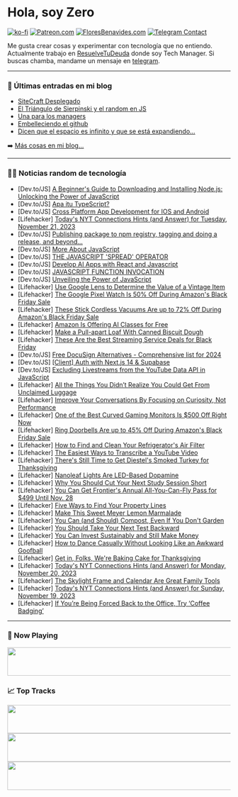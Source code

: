 # Hola, soy Zero

[![ko-fi](https://ko-fi.com/img/githubbutton_sm.svg)](https://ko-fi.com/J3J4N0LUK)
[![Patreon.com](https://img.shields.io/endpoint.svg?url=https%3A%2F%2Fshieldsio-patreon.vercel.app%2Fapi%3Fusername%3Dzerodragon%26type%3Dpatrons&style=for-the-badge)](https://patreon.com/zerodragon)
[![FloresBenavides.com](https://img.shields.io/website?down_message=oops&label=MiBlog&style=for-the-badge&up_message=online&url=https%3A%2F%2Ffloresbenavides.com)](https://floresbenavides.com)
[![Telegram Contact](https://img.shields.io/badge/escr%C3%ADbeme-ZeroDragon-%2326A5E4?style=for-the-badge&logo=telegram)](https://t.me/zerodragon)

Me gusta crear cosas y experimentar con tecnología que no entiendo.
Actualmente trabajo en [ResuelveTuDeuda](http://github.com/resuelve) donde soy Tech Manager.
Si buscas chamba, mandame un mensaje en [telegram](https://t.me/zerodragon).

---

### 📕 Últimas entradas en mi blog
<!-- BLOG-POST-LIST:START -->
- [SiteCraft Desplegado](https://floresbenavides.com/sitecraft-desplegado/)
- [El Triángulo de Sierpinski y el random en JS](https://floresbenavides.com/el-triangulo-de-sierpinski-y-el-random-en-js/)
- [Una para los managers](https://floresbenavides.com/una-para-los-managers/)
- [Embelleciendo el github](https://floresbenavides.com/embelleciendo-el-github/)
- [Dicen que el espacio es infinito y que se está expandiendo…](https://floresbenavides.com/dicen-que-el-espacio-es-infinito-y-que-se-esta-expandiendo/)
<!-- BLOG-POST-LIST:END -->

➡️ [Más cosas en mi blog...](https://floresbenavides.com)

---

### 👨‍💻 Noticias random de tecnología
<!-- TECH-POSTS:START -->
- [Dev.to/JS] [A Beginner&#39;s Guide to Downloading and Installing Node.js: Unlocking the Power of JavaScript](https://dev.to/rohitashsingh89/a-beginners-guide-to-downloading-and-installing-nodejs-unlocking-the-power-of-javascript-266n)
- [Dev.to/JS] [Apa itu TypeScript?](https://dev.to/driannaird/apa-itu-typescript-50k4)
- [Dev.to/JS] [Cross Platform App Development for IOS and Android](https://dev.to/rogerwillium/cross-platform-app-development-for-ios-and-android-46fm)
- [Lifehacker] [Today&#39;s NYT Connections Hints &lpar;and Answer&rpar; for Tuesday, November 21, 2023](https://lifehacker.com/entertainment/nyt-connections-answer-today-november-21-2023)
- [Dev.to/JS] [Publishing package to npm registry, tagging and doing a release, and beyond...](https://dev.to/sdthaker/publishing-package-to-npm-registry-tagging-and-doing-a-release-and-beyond-1321)
- [Dev.to/JS] [More About JavaScript](https://dev.to/eboachie/more-about-javascript-4bff)
- [Dev.to/JS] [THE JAVASCRIPT &#39;SPREAD&#39; OPERATOR](https://dev.to/maame_afia/the-javascript-spread-operator-1adk)
- [Dev.to/JS] [Develop AI Apps with React and Javascript](https://dev.to/salmenus/develop-ai-apps-with-react-and-javascript-516b)
- [Dev.to/JS] [JAVASCRIPT FUNCTION INVOCATION](https://dev.to/maame_afia/javascript-function-invocation-afa)
- [Dev.to/JS] [Unveiling the Power of JavaScript](https://dev.to/eboachie/unveiling-the-power-of-javascript-3ilj)
- [Lifehacker] [Use Google Lens to Determine the Value of a Vintage Item](https://lifehacker.com/home/google-lens-vintage-items)
- [Lifehacker] [The Google Pixel Watch Is 50% Off During Amazon&#39;s Black Friday Sale](https://lifehacker.com/tech/google-pixel-watch-amazon-black-friday-sale)
- [Lifehacker] [These Stick Cordless Vacuums Are up to 72% Off During Amazon&#39;s Black Friday Sale](https://lifehacker.com/home/stick-cordless-vacuums-black-friday-sale-amazon)
- [Lifehacker] [Amazon Is Offering AI Classes for Free](https://lifehacker.com/tech/amazon-offering-ai-classes-for-free)
- [Lifehacker] [Make a Pull-apart Loaf With Canned Biscuit Dough](https://lifehacker.com/food-drink/pillsbury-pull-apart-loaf-with-canned-biscuit-dough)
- [Lifehacker] [These Are the Best Streaming Service Deals for Black Friday](https://lifehacker.com/entertainment/best-black-friday-streaming-service-deals)
- [Dev.to/JS] [Free DocuSign Alternatives - Comprehensive list for 2024](https://dev.to/docusignlog-in/free-docusign-alternatives-comprehensive-list-for-2024-4cb3)
- [Dev.to/JS] [[Client] Auth with Next.js 14 &amp; Supabase](https://dev.to/guillaumeduhan/client-auth-with-nextjs-14-supabase-36g6)
- [Dev.to/JS] [Excluding Livestreams from the YouTube Data API in JavaScript](https://dev.to/joshvickerson/excluding-livestreams-from-the-youtube-data-api-in-javascript-nna)
- [Lifehacker] [All the Things You Didn’t Realize You Could Get From Unclaimed Luggage](https://lifehacker.com/money/everything-you-didnt-know-you-can-buy-from-unclained-luggage)
- [Lifehacker] [Improve Your Conversations By Focusing on Curiosity, Not Performance](https://lifehacker.com/health/make-better-small-talk)
- [Lifehacker] [One of the Best Curved Gaming Monitors Is $500 Off Right Now](https://lifehacker.com/tech/samsung-g8-curved-gaming-monitor-sale-black-friday)
- [Lifehacker] [Ring Doorbells Are up to 45% Off During Amazon&#39;s Black Friday Sale](https://lifehacker.com/tech/amazon-ring-doorbell-black-friday-deals)
- [Lifehacker] [How to Find and Clean Your Refrigerator&#39;s Air Filter](https://lifehacker.com/home/clean-refrigerator-air-filter)
- [Lifehacker] [The Easiest Ways to Transcribe a YouTube Video](https://lifehacker.com/tech/how-to-transcribe-youtube-videos)
- [Lifehacker] [There&#39;s Still Time to Get Diestel&#39;s Smoked Turkey for Thanksgiving](https://lifehacker.com/food-drink/diestels-smoked-turkey-thanksgiving)
- [Lifehacker] [Nanoleaf Lights Are LED-Based Dopamine](https://lifehacker.com/tech/nanoleaf-smart-lights)
- [Lifehacker] [Why You Should Cut Your Next Study Session Short](https://lifehacker.com/family/use-the-zeigarnik-effect-for-better-recall-while-studying)
- [Lifehacker] [You Can Get Frontier&#39;s Annual All-You-Can-Fly Pass for $499 Until Nov. 28](https://lifehacker.com/travel/frontiers-annual-all-you-can-fly-pass-deal)
- [Lifehacker] [Five Ways to Find Your Property Lines](https://lifehacker.com/home/find-property-lines)
- [Lifehacker] [Make This Sweet Meyer Lemon Marmalade](https://lifehacker.com/food-drink/sweet-meyer-lemon-marmalade-recipe)
- [Lifehacker] [You Can &lpar;and Should&rpar; Compost, Even If You Don&#39;t Garden](https://lifehacker.com/home/compost-use-beyond-gardens)
- [Lifehacker] [You Should Take Your Next Test Backward](https://lifehacker.com/family/take-tests-backward-to-calm-nerves-and-focus)
- [Lifehacker] [You Can Invest Sustainably and Still Make Money](https://lifehacker.com/money/what-is-sustainable-investing)
- [Lifehacker] [How to Dance Casually Without Looking Like an Awkward Goofball](https://lifehacker.com/health/how-to-dance-without-looking-awkward)
- [Lifehacker] [Get in, Folks, We&#39;re Baking Cake for Thanksgiving](https://lifehacker.com/food-drink/thanksgiving-cake-recipes)
- [Lifehacker] [Today&#39;s NYT Connections Hints &lpar;and Answer&rpar; for Monday, November 20, 2023](https://lifehacker.com/entertainment/nyt-connections-answer-today-november-20-2023)
- [Lifehacker] [The Skylight Frame and Calendar Are Great Family Tools](https://lifehacker.com/tech/skylight-frame-calendar-review)
- [Lifehacker] [Today&#39;s NYT Connections Hints &lpar;and Answer&rpar; for Sunday, November 19, 2023](https://lifehacker.com/entertainment/nyt-connections-answer-today-november-19-2023)
- [Lifehacker] [If You’re Being Forced Back to the Office, Try ‘Coffee Badging’](https://lifehacker.com/work/coffee-badging-work-strategy)<!-- TECH-POSTS:END -->

---

### 🎵 Now Playing
<a href="https://spotify-now-playing-dun.vercel.app/now-playing?open"><img src="https://spotify-now-playing-dun.vercel.app/now-playing" width="540" height="64"></a>

### 📈 Top Tracks
<a href="https://spotify-now-playing-dun.vercel.app/top-tracks?i=1&open"><img src="https://spotify-now-playing-dun.vercel.app/top-tracks?i=1" width="540" height="64"></a>
<a href="https://spotify-now-playing-dun.vercel.app/top-tracks?i=2&open"><img src="https://spotify-now-playing-dun.vercel.app/top-tracks?i=2" width="540" height="64"></a>
<a href="https://spotify-now-playing-dun.vercel.app/top-tracks?i=3&open"><img src="https://spotify-now-playing-dun.vercel.app/top-tracks?i=3" width="540" height="64"></a>

